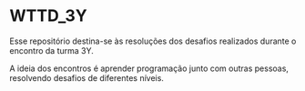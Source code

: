 # WTTD_3Y

Esse repositório destina-se às resoluções dos desafios realizados durante o encontro da turma 3Y.

A ideia dos encontros é aprender programação junto com outras pessoas, resolvendo desafios de diferentes níveis.
